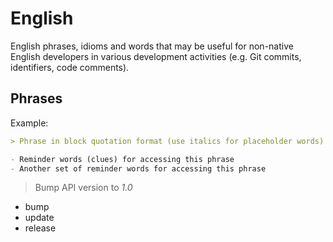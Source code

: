 English
=======

English phrases, idioms and words that may be useful for non-native English developers in various development activities
(e.g. Git commits, identifiers, code comments).

Phrases
-------

Example:

```markdown
> Phrase in block quotation format (use italics for placeholder words)

- Reminder words (clues) for accessing this phrase
- Another set of reminder words for accessing this phrase
```

> Bump API version to *1.0*

- bump
- update
- release
